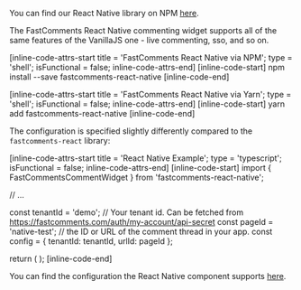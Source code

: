You can find our React Native library on NPM <a href="https://www.npmjs.com/package/fastcomments-react-native" target="_blank">here</a>.

The FastComments React Native commenting widget supports all of the same features of the VanillaJS one - live commenting, sso, and so on.

[inline-code-attrs-start title = 'FastComments React Native via NPM'; type = 'shell'; isFunctional = false; inline-code-attrs-end]
[inline-code-start]
npm install --save fastcomments-react-native
[inline-code-end]


[inline-code-attrs-start title = 'FastComments React Native via Yarn'; type = 'shell'; isFunctional = false; inline-code-attrs-end]
[inline-code-start]
yarn add fastcomments-react-native
[inline-code-end]

The configuration is specified slightly differently compared to the `fastcomments-react` library:

[inline-code-attrs-start title = 'React Native Example'; type = 'typescript'; isFunctional = false; inline-code-attrs-end]
[inline-code-start]
import { FastCommentsCommentWidget } from 'fastcomments-react-native';

// ...

  const tenantId = 'demo'; // Your tenant id. Can be fetched from https://fastcomments.com/auth/my-account/api-secret
  const pageId = 'native-test'; // the ID or URL of the comment thread in your app.
  const config = {
    tenantId: tenantId,
    urlId: pageId
  };

  return (
      <FastCommentsCommentWidget config={config}/>
  );
[inline-code-end]

You can find the configuration the React Native component supports <a href="https://github.com/FastComments/fastcomments-typescript/blob/main/src/fast-comments-comment-widget-config.ts" target="_blank">here</a>.
